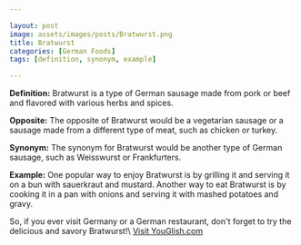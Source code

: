 ```yaml
---

layout: post
image: assets/images/posts/Bratwurst.png
title: Bratwurst
categories: [German Foods]
tags: [definition, synonym, example]

---
```


**Definition:** Bratwurst is a type of German sausage made from pork or beef and flavored with various herbs and spices.

**Opposite:** The opposite of Bratwurst would be a vegetarian sausage or a sausage made from a different type of meat, such as chicken or turkey.

**Synonym:** The synonym for Bratwurst would be another type of German sausage, such as Weisswurst or Frankfurters.

**Example:** One popular way to enjoy Bratwurst is by grilling it and serving it on a bun with sauerkraut and mustard. Another way to eat Bratwurst is by cooking it in a pan with onions and serving it with mashed potatoes and gravy. 

So, if you ever visit Germany or a German restaurant, don't forget to try the delicious and savory Bratwurst!\ <a id="yg-widget-0" class="youglish-widget" data-query="Bratwurst" data-lang="german" data-components="8412" data-auto-start="0" data-bkg-color="theme_light" data-title="How%20to%20pronounce%20Bratwurst%20in%20German"  rel="nofollow" href="https://youglish.com">Visit YouGlish.com</a><script async src="https://youglish.com/public/emb/widget.js" charset="utf-8"></script>